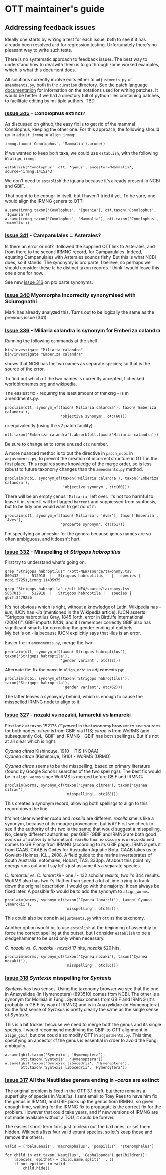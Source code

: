 # OTT maintainer's guide


## Addressing feedback issues

Ideally one starts by writing a test for each issue, both to see if it
has already been resolved and for regression testing.  Unfortunately
there's no pleasant way to write such tests.

There is no systematic approach to feedback issues.  The best way to
understand how to deal with them is to go through some worked
examples, which is what this document does.

All solutions currently involve edits either to `adjustments.py` or
`amendments.py`, both in the `curation` directory.  See [the patch
language documentation](patch.md) for information on the notations
used for writing patches.  It would be better if we had a directory
full of python files containing patches, to facilitate editing by
multiple authors.  TBD.


### [Issue 345](https://github.com/OpenTreeOfLife/feedback/issues/345) - Conolophus extinct?

As discussed on github, the easy fix is to get rid of the mammal
Conolophus, keeping the other one.  For this approach, the following
should go in `adjust_irmng` or `align_irmng`:

    irmng.taxon('Conolophus', 'Mammalia').prune()

If we wanted to keep both taxa, we could use `establish`, with the
following in `align_irmng`:

    establish('Conolophus', ott, 'genus', ancestor='Mammalia', source='irmng:1415243')

We don't need to `establish` the iguana because it's already present in NCBI and GBIF.

That ought to be enough in itself, but I haven't tried it yet.  To be
sure, one would align the IRMNG genera to OTT:

    a.same(irmng.taxon('Conolophus', 'Iguania'), ott.taxon('Conolophus', 'Iguania'))
    a.same(irmng.taxon('Conolophus', 'Mammalia'), ott.taxon('Conolophus', 'Mammlia'))


### [Issue 341](https://github.com/OpenTreeOfLife/feedback/issues/341) - Campanulales = Asterales?

Is there an error or not?  I followed the supplied OTT link to Asterales,
and from there to the second IRMNG record, for Campanulales.  Indeed, equating Campanulales
with Asterales sounds fishy.  But this is what NCBI does, so it stands.
The synonymy is pro parte, I believe, so perhaps we should consider these to be distinct 
taxon records.  I think I would leave this one alone for now.

See new [issue 316](https://github.com/OpenTreeOfLife/reference-taxonomy/issues/316) on pro parte synonyms.

### [Issue 340](https://github.com/OpenTreeOfLife/feedback/issues/340) Myomorpha incorrectly synonymised with Sciurognathi

Mark has already analyzed this.  Turns out to be logically the same as the
previous issue (341).

### [Issue 336](https://github.com/OpenTreeOfLife/feedback/issues/336) - Miliaria calandra is synonym for Emberiza calandra

Running the following commands at the shell

    bin/investigate "Miliaria calandra"
    bin/investigate "Emberiza calandra"

shows that NCBI has the two names as separate species; so that is the
source of the error.

To find out which of the two names is currently accepted, I checked
worldbirdnames.org and wikipedia.

The easiest fix - requiring the least amount of thinking - is in
amendments.py:

    proclaim(ott, synonym_of(taxon('Miliaria calandra'), taxon('Emberiza calandra'),
                             'objective synonym', otc(60)))

or equivalently (using the v2 patch facility)

    ott.taxon('Emberiza calandra').absorb(ott.taxon('Miliaria calandra'))

Be sure to change `60` to some unused `otc` number.

A more nuanced method is to put the directive in `patch_ncbi` in
`adjustments.py`, to prevent the creation of incorrect structure in OTT
in the first place.  This requires some knowledge of the merge order,
so is less robust to future taxonomy changes than the `amendments.py`
method.

    proclaim(ncbi, synonym_of(taxon('Miliaria calandra'), taxon('Emberiza calandra'), 
                              'objective synonym', otc(60)))

There will be an empty genus `'Miliaria'` left over.  It's not too
harmful to leave it in, since it will be flagged `barrent` and
suppressed from synthesis, but to be tidy one would want to get rid of
it:

    proclaim(ott, synonym_of(taxon('Miliaria', 'Aves'), taxon('Emberiza', 'Aves'), 
                             'proparte synonym', otc(61)))

I'm specifying an ancestor for the genera because genus names are so
often ambiguous, and it doesn't hurt.

### [Issue 332](https://github.com/OpenTreeOfLife/feedback/issues/332) - Misspelling of _Strigops habroptilus_

First try to understand what's going on.

    grep "Strigops habroptilus" r/ott-NEW/source/taxonomy.tsv
    809432	|	512918	|	Strigops habroptilus	|	species	|	ncbi:57251,irmng:11435975

    grep "Strigops habroptila" r/ott-NEW/source/taxonomy.tsv
    5857013	|	512918	|	Strigops habroptila	|	species	|	gbif:2479236

It's not obvious which is right, without a knowledge of Latin.
Wikipedia has _-ilus_; IUCN has _-ila_ (mentioned in the Wikipedia article).
IUCN asserts "Strigops habroptilus Gray, 1845 [orth. error in BirdLife International (2004)]".
GBIF imports IUCN, and if I remember correctly GBIF also has
significant smarts for correcting the gender ending of epithets.  
My bet is on -ila because IUCN explicitly says that -ilus is an error.

Easier fix: in `amendments.py`, merge the two:

    proclaim(ott, synonym_of(taxon('Strigops habroptilus'), taxon('Strigops habroptila'),
                             'gender variant', otc(62)))

Alternate fix: fix the name in `align_ncbi` in adjustments.py:

    proclaim(ncbi, synonym_of(taxon('Strigops habroptilus'), taxon('Strigops habroptila'),
                              'gender variant', otc(62)))

The latter leaves a synonymy behind, which is enough to cause the
misspelled IRMNG node to align to it.

### [Issue 327](https://github.com/OpenTreeOfLife/feedback/issues/327) - nozaki vs nozakii, lamarckii vs lamarcki

First look at taxon 152136 _(Cyanea)_ in the taxonomy browser to see sources
for both nodes.  _citrea_ is from GBIF via ITIS; _citrae_ is from
WoRMS (and subsequently CoL, GBIF, and IRMNG - GBIF has both
spellings).  But it's not at all clear which is right.

_Cyanea citrea_ Kishinouye, 1910 - ITIS (NOAA)  
_Cyanea citrae_ (Kishinouye, 1910) - WoRMS (URMO)

_Cyanea citrae_ seems to be the misspelling, based on primary literature
(found by Google Scholar searches of the two spellings).
The best fix would be in `align_worms` since WoRMS is merged before
GBIF and IRMNG:

    proclaim(worms, synonym_of(taxon('Cyanea citrea'), taxon('Cyanea citrae'),
                               'misspelling', otc(63)))

This creates a synonym record, allowing both spellings to align to
this record down the line.

It's not clear whether _rosea_ and _rosella_ are different.  _rosella_
smells like a synonym, because of its meagre provenance, but is it?
First we check to see if the authority of the two is the same; that
would suggest a misspelling.  No, clearly different authorities, per
GBIF (GBIF and IRMNG are both good sources of authority information).
_rosella_ has no occurrence records and comes to GBIF only from IRMNG
(according to its GBIF page).  IRMNG gets it from CAAB.  CAAB is Codes
for Australian Aquatic Biota.  CAAB takes us to Gowlett-Holmes, K.L.,
2008. A field guide to the marine invertebrates of South
Australia. notomares, Hobart, TAS. 333pp.  At about this point my
energy runs out and I say let's just assume it's a separate species.

_C. lamarcki_ vs. _C. lamarckii_ - one _i_ - 132 scholar results; two _i_'s 344
results.  WoRMS also has two _i_'s.  Rather than spend a lot of time
trying to track down the original description, I would go with the
majority.  It can always be fixed later.  A possible fix would be to
add the synonym to `align_worms`.

    proclaim(worms, synonym_of(taxon('Cyanea lamarcki'), taxon('Cyanea lamarckii'),
                               'misspelling', otc(64)))

This could also be done in `adjustments.py` with `ott` as the taxonomy.

Another option would be to use `establish` at the beginning of
assembly to force the correct spelling at the outset, but I consider
`establish` to be a sledgehammer to be used only when necessary.


_C. nozaki_ vs. _C. nozakii_ - _nozaki_ 17 hits, _nozakii_ 520 hits.

    proclaim(worms, synonym_of(taxon('Cyanea nozaki'), taxon('Cyanea nozakii'),
                               'misspelling', otc(65)))

### [Issue 318](https://github.com/OpenTreeOfLife/feedback/issues/318) _Syntexix_ misspelling for _Syntexis_

_Syntexis_ has two senses.  Using the taxonomy browser we see that the
one in Anaxyelidae (in Hymenoptera) (893510) comes from NCBI.  The
other is a synonym for Mollisia in Fungi.  _Syntexix_ comes from GBIF and IRMNG
(it's probably in GBIF by way of IRMNG) and is in Anaxyelidae (in
Hymenoptera).  So the first sense of _Syntexis_ is pretty clearly the
same as the single sense of _Syntexix_.

This is a bit trickier because we need to merge both the genus and its
single species.  I would recommend modifying the GBIF-to-OTT alignment
in `align_gbif`, but one could also modify OTT in `adjustments.py`.
This time, specifying an ancestor of the genus is essential
in order to avoid the Fungi ambiguity.

    a.same(gbif.taxon('Syntexix', 'Hymenoptera'), 
           ott.taxon('Syntexis', 'Hymenoptera'))
    a.same(gbif.taxon('Syntexix libocedrii', 'Hymenoptera'),
           ott.taxon('Syntexis libocedrii', 'Hymenoptera'))

### [Issue 317](https://github.com/OpenTreeOfLife/feedback/issues/317) All the Nautilidae genera ending in _-ceras_ are extinct

The original problem is fixed in the OTT 3.1 draft, but there remains a superfluity of
species in _Nautilus_.  I sent email to Tony Rees to have him fix the
genus in IRMNG, and GBIF picks up the genus from IRMNG, so given
enough time, waiting for the IRMNG fix to propagate is the correct fix
for the problem.  However that could take years, and if new versions
of IRMNG are not made available without a TOU, it could be forever.

The easiest short-term fix is just to clean out the bad ones, or set
them hidden.  Wikipedia lists four valid extant species, so let's keep
those and remove the others.

    valid = ['belauensis', 'macromphalus', 'pompilius', 'stenomphalus']

    for child in ott.taxon('Nautilus', 'Cephalopoda').getChildren():
        (species, epithet) = child.name.split(' ', 1)
        if not epithet in valid:
            child.hide()        
